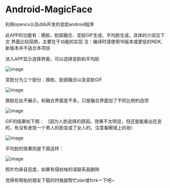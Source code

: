# Android-MagicFace
利用opencv以及dlib开发的变脸android程序

此APP的功能有：换脸、脸部融合、变脸GIF生成、平均脸生成，具体的介绍见下文
界面比较简陋，主要在于功能的实现
注：编译时请使用16版本或更低的NDK,新版本并不适合本项目

进入APP显示选择界面，可以选择变脸和平均脸

 ![image](https://github.com/liujilong0116/Android-MagicFace/blob/master/image/select.png)
 
 变脸分为三个部分：换脸、脸部融合以及变脸GIF
 
 ![image](https://github.com/liujilong0116/Android-MagicFace/blob/master/image/change.png)
 
 换脸在此不展示，和融合界面差不多，只是融合界面加了不同比例的选项
 
  ![image](https://github.com/liujilong0116/Android-MagicFace/blob/master/image/vary.png)
  
  GIF的结果如下图：
  （因为人脸选择的原因，效果不太明显，但还是能看出在变的，有没有发现一个男人的脸变成了女人的，注意看眼镜上的妆）
  
   ![image](https://github.com/liujilong0116/Android-MagicFace/blob/master/image/gif.gif)
   
   平均脸的效果则是下面这样：
   
   ![image](https://github.com/liujilong0116/Android-MagicFace/blob/master/image/morph.png)
   
   照片均来自百度，如果有侵权啥的请联系我删除
   
   觉得有帮助的朋友下载的时候就帮忙star或fork一下吧~
